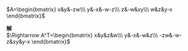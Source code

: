 $A=\begin{bmatrix}  
x&y&-zw\\\  
y&-x&-w-z\\\  
z&-w&xy\\\  
w&z&y-x  
\end{bmatrix}$  
  
**解**  
$\Rightarrow A^T=\begin{bmatrix}  
x&y&z&w\\\  
y&-x&-w&z\\\  
-zw&-w-z&xy&y-x  
\end{bmatrix}$  
